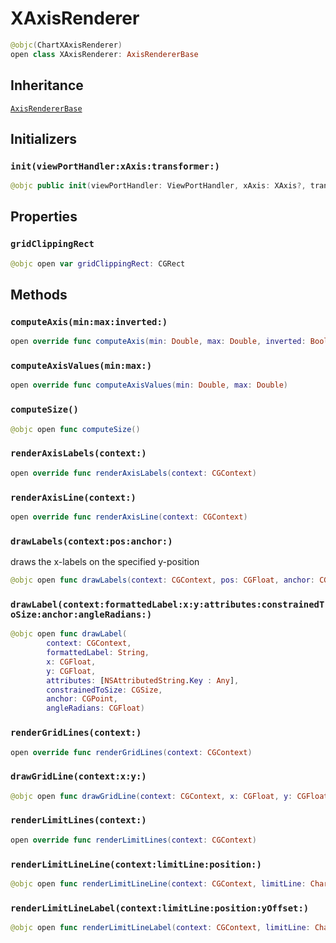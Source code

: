 # XAxisRenderer

``` swift
@objc(ChartXAxisRenderer)
open class XAxisRenderer: AxisRendererBase
```

## Inheritance

[`AxisRendererBase`](/AxisRendererBase)

## Initializers

### `init(viewPortHandler:xAxis:transformer:)`

``` swift
@objc public init(viewPortHandler: ViewPortHandler, xAxis: XAxis?, transformer: Transformer?)
```

## Properties

### `gridClippingRect`

``` swift
@objc open var gridClippingRect: CGRect
```

## Methods

### `computeAxis(min:max:inverted:)`

``` swift
open override func computeAxis(min: Double, max: Double, inverted: Bool)
```

### `computeAxisValues(min:max:)`

``` swift
open override func computeAxisValues(min: Double, max: Double)
```

### `computeSize()`

``` swift
@objc open func computeSize()
```

### `renderAxisLabels(context:)`

``` swift
open override func renderAxisLabels(context: CGContext)
```

### `renderAxisLine(context:)`

``` swift
open override func renderAxisLine(context: CGContext)
```

### `drawLabels(context:pos:anchor:)`

draws the x-labels on the specified y-position

``` swift
@objc open func drawLabels(context: CGContext, pos: CGFloat, anchor: CGPoint)
```

### `drawLabel(context:formattedLabel:x:y:attributes:constrainedToSize:anchor:angleRadians:)`

``` swift
@objc open func drawLabel(
        context: CGContext,
        formattedLabel: String,
        x: CGFloat,
        y: CGFloat,
        attributes: [NSAttributedString.Key : Any],
        constrainedToSize: CGSize,
        anchor: CGPoint,
        angleRadians: CGFloat)
```

### `renderGridLines(context:)`

``` swift
open override func renderGridLines(context: CGContext)
```

### `drawGridLine(context:x:y:)`

``` swift
@objc open func drawGridLine(context: CGContext, x: CGFloat, y: CGFloat)
```

### `renderLimitLines(context:)`

``` swift
open override func renderLimitLines(context: CGContext)
```

### `renderLimitLineLine(context:limitLine:position:)`

``` swift
@objc open func renderLimitLineLine(context: CGContext, limitLine: ChartLimitLine, position: CGPoint)
```

### `renderLimitLineLabel(context:limitLine:position:yOffset:)`

``` swift
@objc open func renderLimitLineLabel(context: CGContext, limitLine: ChartLimitLine, position: CGPoint, yOffset: CGFloat)
```
